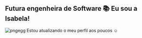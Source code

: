 ## Futura engenheira de Software  📚  Eu sou a Isabela!



![pngegg](https://user-images.githubusercontent.com/93232499/189041375-c3f9d2d8-0873-44f6-a626-420dd9c55f07.png)  Estou atualizando o meu perfil aos poucos ☺️
